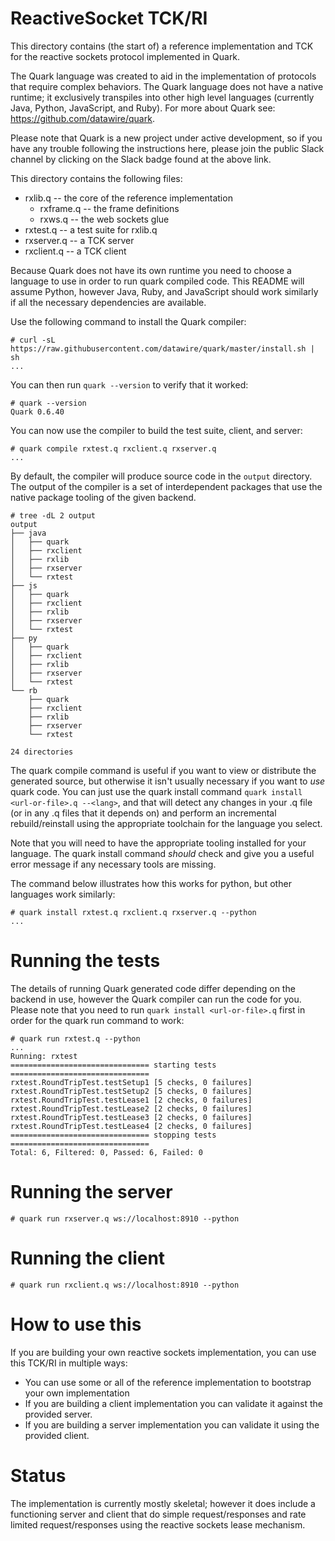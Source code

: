 # ReactiveSocket TCK/RI

This directory contains (the start of) a reference implementation and
TCK for the reactive sockets protocol implemented in Quark.

The Quark language was created to aid in the implementation of
protocols that require complex behaviors. The Quark language does not
have a native runtime; it exclusively transpiles into other high level
languages (currently Java, Python, JavaScript, and Ruby). For more about
Quark see: https://github.com/datawire/quark.

Please note that Quark is a new project under active development, so
if you have any trouble following the instructions here, please join
the public Slack channel by clicking on the Slack badge found at the
above link.

This directory contains the following files:

 - rxlib.q -- the core of the reference implementation
   + rxframe.q -- the frame definitions
   + rxws.q -- the web sockets glue
 - rxtest.q -- a test suite for rxlib.q
 - rxserver.q -- a TCK server
 - rxclient.q -- a TCK client

Because Quark does not have its own runtime you need to choose a
language to use in order to run quark compiled code. This README will
assume Python, however Java, Ruby, and JavaScript should work
similarly if all the necessary dependencies are available.

Use the following command to install the Quark compiler:

    # curl -sL https://raw.githubusercontent.com/datawire/quark/master/install.sh | sh
    ...

You can then run `quark --version` to verify that it worked:

    # quark --version
    Quark 0.6.40

You can now use the compiler to build the test suite, client, and server:

    # quark compile rxtest.q rxclient.q rxserver.q
    ...

By default, the compiler will produce source code in the `output`
directory. The output of the compiler is a set of interdependent
packages that use the native package tooling of the given backend.

    # tree -dL 2 output
    output
    ├── java
    │   ├── quark
    │   ├── rxclient
    │   ├── rxlib
    │   ├── rxserver
    │   └── rxtest
    ├── js
    │   ├── quark
    │   ├── rxclient
    │   ├── rxlib
    │   ├── rxserver
    │   └── rxtest
    ├── py
    │   ├── quark
    │   ├── rxclient
    │   ├── rxlib
    │   ├── rxserver
    │   └── rxtest
    └── rb
        ├── quark
        ├── rxclient
        ├── rxlib
        ├── rxserver
        └── rxtest

    24 directories

The quark compile command is useful if you want to view or distribute
the generated source, but otherwise it isn't usually necessary if you
want to *use* quark code. You can just use the quark install command
``quark install <url-or-file>.q --<lang>``, and that will detect any
changes in your .q file (or in any .q files that it depends on) and
perform an incremental rebuild/reinstall using the appropriate
toolchain for the language you select.

Note that you will need to have the appropriate tooling installed for
your language. The quark install command *should* check and give you a
useful error message if any necessary tools are missing.

The command below illustrates how this works for python, but other
languages work similarly:

    # quark install rxtest.q rxclient.q rxserver.q --python
    ...

# Running the tests

The details of running Quark generated code differ depending on the
backend in use, however the Quark compiler can run the code for
you. Please note that you need to run ``quark install
<url-or-file>.q`` first in order for the quark run command to work:

    # quark run rxtest.q --python
    ...
    Running: rxtest
    =============================== starting tests ===============================
    rxtest.RoundTripTest.testSetup1 [5 checks, 0 failures]
    rxtest.RoundTripTest.testSetup2 [5 checks, 0 failures]
    rxtest.RoundTripTest.testLease1 [2 checks, 0 failures]
    rxtest.RoundTripTest.testLease2 [2 checks, 0 failures]
    rxtest.RoundTripTest.testLease3 [2 checks, 0 failures]
    rxtest.RoundTripTest.testLease4 [2 checks, 0 failures]
    =============================== stopping tests ===============================
    Total: 6, Filtered: 0, Passed: 6, Failed: 0


# Running the server

    # quark run rxserver.q ws://localhost:8910 --python

# Running the client

    # quark run rxclient.q ws://localhost:8910 --python

# How to use this

If you are building your own reactive sockets implementation, you can
use this TCK/RI in multiple ways:

 - You can use some or all of the reference implementation to
   bootstrap your own implementation
 - If you are building a client implementation you can validate it
   against the provided server.
 - If you are building a server implementation you can validate it
   using the provided client.

# Status

The implementation is currently mostly skeletal; however it does
include a functioning server and client that do simple
request/responses and rate limited request/responses using the
reactive sockets lease mechanism.
